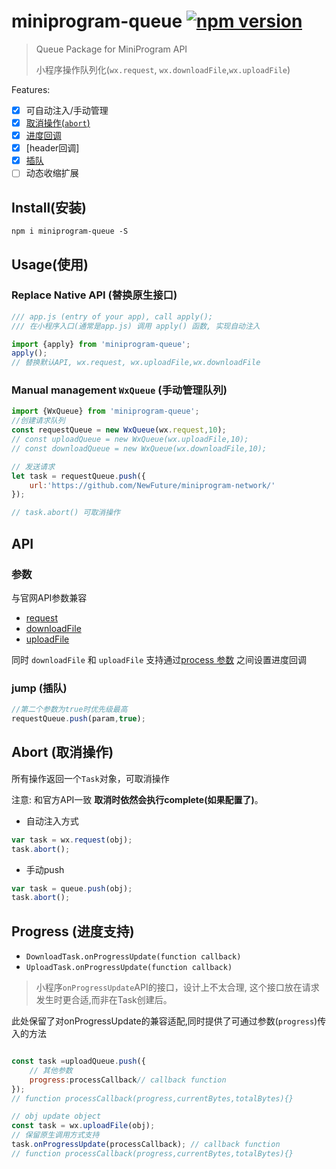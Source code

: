 # miniprogram-queue [![npm version](https://badge.fury.io/js/miniprogram-queue.svg)](https://npmjs.com/package/miniprogram-queue)

> Queue Package for MiniProgram API
>
> 小程序操作队列化(`wx.request`, `wx.downloadFile`,`wx.uploadFile`)


Features:

* [x] 可自动注入/手动管理
* [x] [取消操作(`abort`)](#abort-取消操作)
* [x] [进度回调](#progress-进度支持)
* [x] [header回调]
* [x] [插队](#jump-插队)
* [ ] 动态收缩扩展

## Install(安装)

```
npm i miniprogram-queue -S
```

## Usage(使用)

### Replace Native API (替换原生接口)


```js
/// app.js (entry of your app), call apply();
/// 在小程序入口(通常是app.js) 调用 apply() 函数, 实现自动注入

import {apply} from 'miniprogram-queue';
apply(); 
// 替换默认API, wx.request, wx.uploadFile,wx.downloadFile
```

### Manual management `WxQueue` (手动管理队列)

```js
import {WxQueue} from 'miniprogram-queue';
//创建请求队列
const requestQueue = new WxQueue(wx.request,10);
// const uploadQueue = new WxQueue(wx.uploadFile,10);
// const downloadQueue = new WxQueue(wx.downloadFile,10);

// 发送请求
let task = requestQueue.push({
    url:'https://github.com/NewFuture/miniprogram-network/'
});

// task.abort() 可取消操作
```

## API 

### 参数

与官网API参数兼容

* [request](https://developers.weixin.qq.com/miniprogram/dev/api/network/request/wx.request.html)
* [downloadFile](https://developers.weixin.qq.com/miniprogram/dev/api/network/download/wx.downloadFile.html)
* [uploadFile](https://developers.weixin.qq.com/miniprogram/dev/api/network/upload/wx.uploadFile.html) 

同时 `downloadFile` 和 `uploadFile` 支持通过[process 参数](#progress) 之间设置进度回调

### jump (插队)

```js
//第二个参数为true时优先级最高
requestQueue.push(param,true);
```

## Abort (取消操作)

所有操作返回一个`Task`对象，可取消操作

注意: 和官方API一致 **取消时依然会执行complete(如果配置了)**。

* 自动注入方式
```js
var task = wx.request(obj);
task.abort();
```

* 手动push
```js
var task = queue.push(obj);
task.abort();
```

## Progress (进度支持)

* `DownloadTask.onProgressUpdate(function callback)`
* `UploadTask.onProgressUpdate(function callback)`

> 小程序`onProgressUpdate`API的接口，设计上不太合理,
> 这个接口放在请求发生时更合适,而非在Task创建后。

此处保留了对onProgressUpdate的兼容适配,同时提供了可通过参数(`progress`)传入的方法

```js

const task =uploadQueue.push({
    // 其他参数
    progress:processCallback// callback function
});
// function processCallback(progress,currentBytes,totalBytes){}
```

```js
// obj update object
const task = wx.uploadFile(obj);
// 保留原生调用方式支持
task.onProgressUpdate(processCallback); // callback function
// function processCallback(progress,currentBytes,totalBytes){}
```
